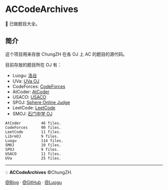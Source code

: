 # ACCodeArchives

:green_book: 已做题目大全。

## 简介

这个项目用来存放 ChungZH 在各 OJ 上 AC 的题目的源代码。

目前存放的题目所在 OJ 有：

- Luogu: [洛谷](https://luogu.com.cn)
- UVa: [UVa OJ](https://uva.onlinejudge.org)
- CodeForces: [CodeForces](https://codeforces.com/)
- AtCoder: [AtCoder](https://atcoder.jp/)
- USACO: [USACO](https://train.usaco.org/)
- SPOJ: [Sphere Online Judge](https://www.spoj.com/)
- LeetCode: [LeetCode](https://leetcode-cn.com)
- SMOJ: [石门中学 OJ](https://smoj.nhedu.net)

```
AtCoder         46 files.
CodeForces      90 files.
LeetCode        11 files.
LibreOJ         9 files.
Luogu           114 files.
SMOJ            10 files.
SPOJ            9 files.
USACO           11 files.
UVa             25 files.
```

------

💡 **ACCodeArchives** ©ChungZH.

[@Blog](https://chungzh.cn/) · [@GitHub](https://github.com/chungzh) · [@Luogu](https://www.luogu.org/space/show?uid=93259)